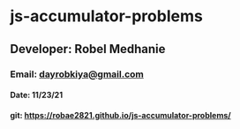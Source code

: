 # js-accumulator-problems
## Developer: Robel Medhanie
### Email: dayrobkiya@gmail.com
#### Date: 11/23/21
#### git: https://robae2821.github.io/js-accumulator-problems/
